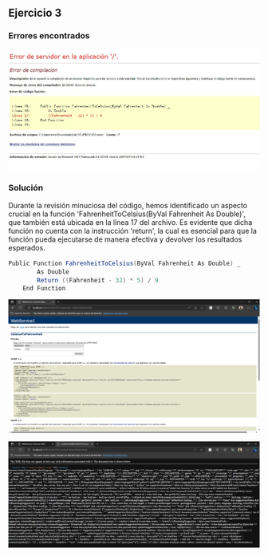 ## Ejercicio 3
### Errores encontrados

![](/img/ex3.jpeg)

### Solución
Durante la revisión minuciosa del código, hemos identificado un aspecto crucial en la función 'FahrenheitToCelsius(ByVal Fahrenheit As Double)',
que también está ubicada en la línea 17 del archivo. Es evidente que dicha función no cuenta con la instrucción 'return', la cual es esencial para
que la función pueda ejecutarse de manera efectiva y devolver los resultados esperados.

```cs
Public Function FahrenheitToCelsius(ByVal Fahrenheit As Double) _
        As Double
        Return ((Fahrenheit - 32) * 5) / 9
    End Function
```
![](/img/EX3-Funcionando.png)

![](/img/EX3-Funcionando2.png)
